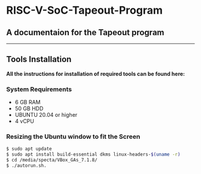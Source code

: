 # RISC-V-SoC-Tapeout-Program

## A documentaion for the Tapeout program
------------------------------------------------------------------------------------------------
## Tools Installation 

**All the instructions for installation of required tools can be found here:**

### System Requirements

- 6 GB RAM
- 50 GB HDD
- UBUNTU 20.04 or higher
- 4 vCPU

### Resizing the Ubuntu window to fit the Screen
```bash
$ sudo apt update
$ sudo apt install build-essential dkms linux-headers-$(uname -r)
$ cd /media/specta/VBox_GAs_7.1.8/
$ ./autorun.sh.
```










